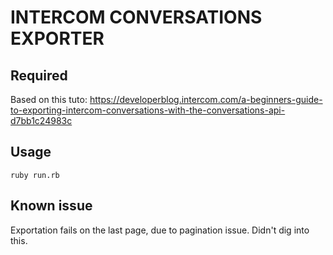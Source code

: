 # INTERCOM CONVERSATIONS EXPORTER

## Required

Based on this tuto: https://developerblog.intercom.com/a-beginners-guide-to-exporting-intercom-conversations-with-the-conversations-api-d7bb1c24983c

## Usage

```
ruby run.rb
```

## Known issue

Exportation fails on the last page, due to pagination issue. Didn't dig into this.